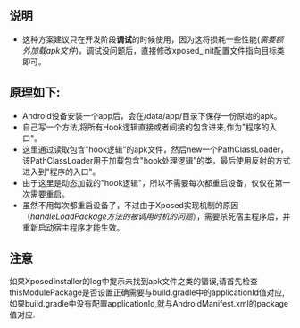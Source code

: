 ## 说明	
* 这种方案建议只在开发阶段**调试**的时候使用，因为这将损耗一些性能(*需要额外加载apk文件*)，调试没问题后，直接修改xposed_init配置文件指向目标类即可。

## 原理如下:
- Android设备安装一个app后，会在/data/app/目录下保存一份原始的apk。
- 自己写一个方法,将所有Hook逻辑直接或者间接的包含进来,作为"程序的入口"。  
- 这里通过读取包含"hook逻辑"的apk文件，然后new一个PathClassLoader，该PathClassLoader用于加载包含"hook处理逻辑"的类，最后使用反射的方式进入到"程序的入口"。
- 由于这里是动态加载的"hook逻辑"，所以不需要每次都重启设备，仅仅在第一次需要重启。
- 虽然不用每次都重启设备了，不过由于Xposed实现机制的原因（*handleLoadPackage方法的被调用时机的问题*），需要杀死宿主程序后，并重新启动宿主程序才能生效。  

## 注意  
如果XposedInstaller的log中提示未找到apk文件之类的错误,请首先检查thisModulePackage是否设置正确需要与build.gradle中的applicationId值对应,如果build.gradle中没有配置applicationId,就与AndroidManifest.xml的package值对应.
